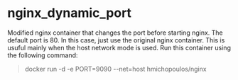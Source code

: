 # nginx_dynamic_port

Modified nginx container that changes the port before starting nginx. The default port is 80. In this case, just use the original nginx container. This is usuful mainly when the host network mode is used.
Run this container using the following command:

>docker run -d -e PORT=9090 --net=host hmichopoulos/nginx
